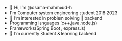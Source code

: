 - 👋 Hi, I’m @osama-mahmoud-h
- I'm Computer system engineering student 2018:2023
- 👀 I’m interested in problem solving || backend
- Programming languages (c++,java,node.js)
- Frameworks(Spring Boot , express.js)
- 🌱 I’m currently Student & learning  backend

<!---
osama-mahmoud-h/osama-mahmoud-h is a ✨ special ✨ repository because its `README.md` (this file) appears on your GitHub profile.
You can click the Preview link to take a look at your changes.
--->
